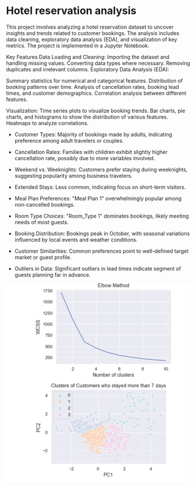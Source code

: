 # Hotel reservation analysis
This project involves analyzing a hotel reservation dataset to uncover insights and trends related to customer bookings. The analysis includes data cleaning, exploratory data analysis (EDA), and visualization of key metrics. The project is implemented in a Jupyter Notebook.

Key Features
Data Loading and Cleaning:
Importing the dataset and handling missing values.
Converting data types where necessary.
Removing duplicates and irrelevant columns.
Exploratory Data Analysis (EDA):

Summary statistics for numerical and categorical features.
Distribution of booking patterns over time.
Analysis of cancellation rates, booking lead times, and customer demographics.
Correlation analysis between different features.

Visualization:
Time series plots to visualize booking trends.
Bar charts, pie charts, and histograms to show the distribution of various features.
Heatmaps to analyze correlations.

* Customer Types: Majority of bookings made by adults, indicating preference among adult travelers or couples.

* Cancellation Rates: Families with children exhibit slightly higher cancellation rate, possibly due to more variables involved.

* Weekend vs. Weeknights: Customers prefer staying during weeknights, suggesting popularity among business travelers.

* Extended Stays: Less common, indicating focus on short-term visitors.

* Meal Plan Preferences: "Meal Plan 1" overwhelmingly popular among non-cancelled bookings.

* Room Type Choices: "Room_Type 1" dominates bookings, likely meeting needs of most guests.

* Booking Distribution: Bookings peak in October, with seasonal variations influenced by local events and weather conditions.

* Customer Similarities: Common preferences point to well-defined target market or guest profile.

* Outliers in Data: Significant outliers in lead times indicate segment of guests planning far in advance.
  
![Clustering](Outputs/clustering.jpg)

